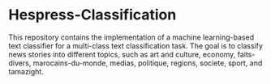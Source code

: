 # Hespress-Classification
This repository contains the implementation of a machine learning-based text classifier for a multi-class text classification task. The goal is to classify news stories into different topics, such as art and culture, economy, faits-divers, marocains-du-monde, medias, politique, regions, societe, sport, and tamazight.
